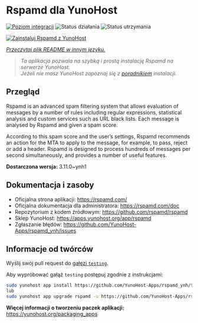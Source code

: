 <!--
To README zostało automatycznie wygenerowane przez <https://github.com/YunoHost/apps/tree/master/tools/readme_generator>
Nie powinno być ono edytowane ręcznie.
-->

# Rspamd dla YunoHost

[![Poziom integracji](https://apps.yunohost.org/badge/integration/rspamd)](https://ci-apps.yunohost.org/ci/apps/rspamd/)
![Status działania](https://apps.yunohost.org/badge/state/rspamd)
![Status utrzymania](https://apps.yunohost.org/badge/maintained/rspamd)

[![Zainstaluj Rspamd z YunoHost](https://install-app.yunohost.org/install-with-yunohost.svg)](https://install-app.yunohost.org/?app=rspamd)

*[Przeczytaj plik README w innym języku.](./ALL_README.md)*

> *Ta aplikacja pozwala na szybką i prostą instalację Rspamd na serwerze YunoHost.*  
> *Jeżeli nie masz YunoHost zapoznaj się z [poradnikiem](https://yunohost.org/install) instalacji.*

## Przegląd

Rspamd is an advanced spam filtering system that allows evaluation of messages by a number of rules including regular expressions, statistical analysis and custom services such as URL black lists. Each message is analysed by Rspamd and given a spam score.

According to this spam score and the user’s settings, Rspamd recommends an action for the MTA to apply to the message, for example, to pass, reject or add a header. Rspamd is designed to process hundreds of messages per second simultaneously, and provides a number of useful features.


**Dostarczona wersja:** 3.11.0~ynh1
## Dokumentacja i zasoby

- Oficjalna strona aplikacji: <https://rspamd.com/>
- Oficjalna dokumentacja dla administratora: <https://rspamd.com/doc>
- Repozytorium z kodem źródłowym: <https://github.com/rspamd/rspamd>
- Sklep YunoHost: <https://apps.yunohost.org/app/rspamd>
- Zgłaszanie błędów: <https://github.com/YunoHost-Apps/rspamd_ynh/issues>

## Informacje od twórców

Wyślij swój pull request do [gałęzi `testing`](https://github.com/YunoHost-Apps/rspamd_ynh/tree/testing).

Aby wypróbować gałąź `testing` postępuj zgodnie z instrukcjami:

```bash
sudo yunohost app install https://github.com/YunoHost-Apps/rspamd_ynh/tree/testing --debug
lub
sudo yunohost app upgrade rspamd -u https://github.com/YunoHost-Apps/rspamd_ynh/tree/testing --debug
```

**Więcej informacji o tworzeniu paczek aplikacji:** <https://yunohost.org/packaging_apps>
